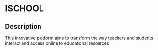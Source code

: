 # ISCHOOL

## Description
This innovative platform aims to transform the way teachers and students interact and access online to educational resources 
